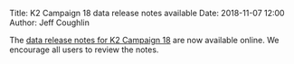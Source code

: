 Title: K2 Campaign 18 data release notes available
Date: 2018-11-07 12:00
Author: Jeff Coughlin

The [data release notes for K2 Campaign 18](/k2-data-release-notes.html#k2-campaign-18) are now available online.
We encourage all users to review the notes.
